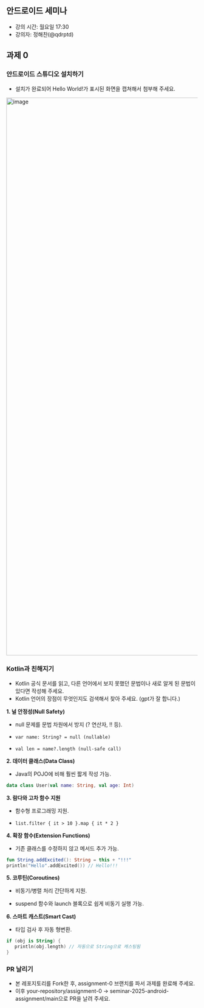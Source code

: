 ## 안드로이드 세미나

- 강의 시간: 월요일 17:30
- 강의자: 정해찬(@qdrptd)



## 과제 0

### 안드로이드 스튜디오 설치하기
- 설치가 완료되어 Hello World!가 표시된 화면을 캡쳐해서 첨부해 주세요.

<img width="714" height="1467" alt="image" src="https://github.com/user-attachments/assets/9f0c25c8-4734-44f1-a0ee-56c7948b2e00" />


### Kotlin과 친해지기
- Kotlin 공식 문서를 읽고, 다른 언어에서 보지 못했던 문법이나 새로 알게 된 문법이 있다면 작성해 주세요.
- Kotlin 언어의 장점이 무엇인지도 검색해서 찾아 주세요. (gpt가 잘 합니다.)

**1. 널 안정성(Null Safety)**

  - null 문제를 문법 차원에서 방지 (? 연산자, !! 등).
  
  - ```var name: String? = null (nullable)```
  
  - ```val len = name?.length (null-safe call)```

**2. 데이터 클래스(Data Class)**

  - Java의 POJO에 비해 훨씬 짧게 작성 가능.
   ```kotlin
  data class User(val name: String, val age: Int)
   ```

**3. 람다와 고차 함수 지원**

  - 함수형 프로그래밍 지원.
  
  - ```list.filter { it > 10 }.map { it * 2 }```

**4. 확장 함수(Extension Functions)**

  - 기존 클래스를 수정하지 않고 메서드 추가 가능.
  
   ```kotlin
  fun String.addExcited(): String = this + "!!!"
  println("Hello".addExcited()) // Hello!!!
   ```

**5. 코루틴(Coroutines)**

  - 비동기/병렬 처리 간단하게 지원.
  
  - suspend 함수와 launch 블록으로 쉽게 비동기 실행 가능.

**6. 스마트 캐스트(Smart Cast)**

  - 타입 검사 후 자동 형변환.
   ```kotlin
  if (obj is String) {
      println(obj.length) // 자동으로 String으로 캐스팅됨
  }
   ```

### PR 날리기
- 본 레포지토리를 Fork한 후, assignment-0 브랜치를 파서 과제를 완료해 주세요.
- 이후 your-repository/assignment-0 -> seminar-2025-android-assignment/main으로 PR을 날려 주세요.

